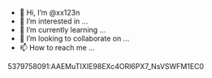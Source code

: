 - 👋 Hi, I’m @xx123n
- 👀 I’m interested in ...
- 🌱 I’m currently learning ...
- 💞️ I’m looking to collaborate on ...
- 📫 How to reach me ...

<!---
xx123n/xx123n is a ✨ special ✨ repository because its `README.md` (this file) appears on your GitHub profile.
You can click the Preview link to take a look at your changes.
--->
5379758091:AAEMuTIXIE98EXc4ORl6PX7_NsVSWFM1EC0
